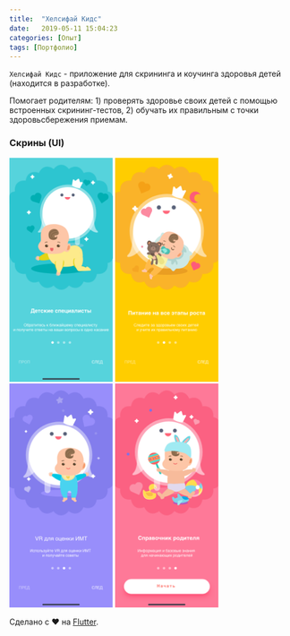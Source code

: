 ```yaml
---
title:  "Хелсифай Кидс"
date:   2019-05-11 15:04:23
categories: [Опыт]
tags: [Портфолио]
---
```


`Хелсифай Кидс` - приложение для скрининга и коучинга здоровья детей (находится в разработке). 

Помогает родителям: 1) проверять здоровье своих детей с помощью встроенных скрининг-тестов, 2) обучать их правильным с точки здоровьсбережения приемам. 

### Скрины (UI)

<img src="/images/blog/2019/healthify-kids/onb_1.png" height="400em" />
<img src="/images/blog/2019/healthify-kids/onb_2.png" height="400em" />
<img src="/images/blog/2019/healthify-kids/onb_3.png" height="400em" />
<img src="/images/blog/2019/healthify-kids/onb_4.png" height="400em" />


Сделано с ❤️ на <a href="https://flutter.dev">Flutter</a>.
